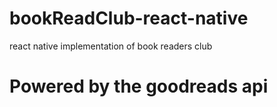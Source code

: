 # bookReadClub-react-native
react native implementation of book readers club



# Powered by the goodreads api
